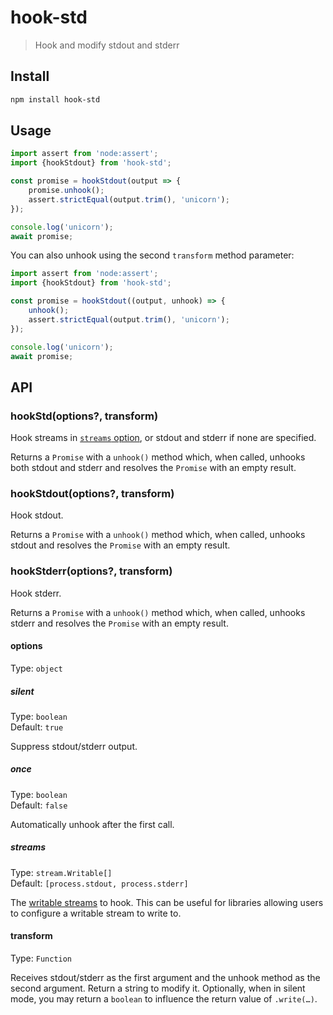 # hook-std

> Hook and modify stdout and stderr

## Install

```sh
npm install hook-std
```

## Usage

```js
import assert from 'node:assert';
import {hookStdout} from 'hook-std';

const promise = hookStdout(output => {
	promise.unhook();
	assert.strictEqual(output.trim(), 'unicorn');
});

console.log('unicorn');
await promise;
```

You can also unhook using the second `transform` method parameter:

```js
import assert from 'node:assert';
import {hookStdout} from 'hook-std';

const promise = hookStdout((output, unhook) => {
	unhook();
	assert.strictEqual(output.trim(), 'unicorn');
});

console.log('unicorn');
await promise;
```

## API

### hookStd(options?, transform)

Hook streams in [`streams` option](#streams), or stdout and stderr if none are specified.

Returns a `Promise` with a `unhook()` method which, when called, unhooks both stdout and stderr and resolves the `Promise` with an empty result.

### hookStdout(options?, transform)

Hook stdout.

Returns a `Promise` with a `unhook()` method which, when called, unhooks stdout and resolves the `Promise` with an empty result.

### hookStderr(options?, transform)

Hook stderr.

Returns a `Promise` with a `unhook()` method which, when called, unhooks stderr and resolves the `Promise` with an empty result.

#### options

Type: `object`

##### silent

Type: `boolean`\
Default: `true`

Suppress stdout/stderr output.

##### once

Type: `boolean`\
Default: `false`

Automatically unhook after the first call.

##### streams

Type: `stream.Writable[]`\
Default: `[process.stdout, process.stderr]`

The [writable streams](https://nodejs.org/api/stream.html#stream_writable_streams) to hook. This can be useful for libraries allowing users to configure a writable stream to write to.

#### transform

Type: `Function`

Receives stdout/stderr as the first argument and the unhook method as the second argument. Return a string to modify it. Optionally, when in silent mode, you may return a `boolean` to influence the return value of `.write(…)`.
